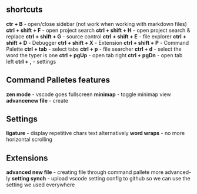 ## shortcuts

**ctr + B** - open/close sidebar (not work when working with markdown files)
**ctrl + shift + F** - open project search
**ctrl + shift + H** - open project search & replace
**ctrl + shift + G** - source control
**ctrl + shift + E** - file explorer
**ctrl + shift + D** - Debugger
**ctrl + shift + X** - Extension
**ctrl + shift + P** - Command Palette
**ctrl + tab** - select tabs
**ctrl + p** - file searcher
**ctrl + d** - select the word the typer is one
**ctrl + pgUp** - open tab right
**ctrl + pgDn** - open tab left
**ctrl + ,** - settings

## Command Palletes features

**zen mode** - vscode goes fullscreen
**minimap** - toggle minimap view
**advancenew file** - create

## Settings

**ligature** - display repetitive chars text alternatively
**word wraps** - no more horizontal scrolling

## Extensions

**advanced new file** - creating file through command pallete more advanced-ly
**setting synch** - upload vscode setting config to github so we can use the setting we used everywhere
